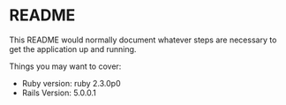 # README

This README would normally document whatever steps are necessary to get the
application up and running.

Things you may want to cover:

* Ruby version: ruby 2.3.0p0
* Rails Version: 5.0.0.1

